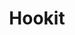 ---
title: Hookit
crosslinks:
- livven
- MechanicAdvice
- legaladvice
- Justrolledintotheshop
- videos
- AskReddit
- Truckers
- Skookum
---